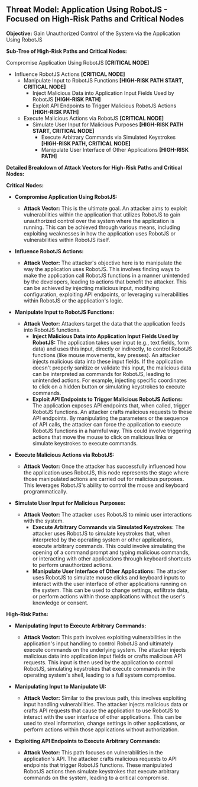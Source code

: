 ## Threat Model: Application Using RobotJS - Focused on High-Risk Paths and Critical Nodes

**Objective:** Gain Unauthorized Control of the System via the Application Using RobotJS

**Sub-Tree of High-Risk Paths and Critical Nodes:**

Compromise Application Using RobotJS **[CRITICAL NODE]**
* Influence RobotJS Actions **[CRITICAL NODE]**
    * Manipulate Input to RobotJS Functions **[HIGH-RISK PATH START, CRITICAL NODE]**
        * Inject Malicious Data into Application Input Fields Used by RobotJS **[HIGH-RISK PATH]**
        * Exploit API Endpoints to Trigger Malicious RobotJS Actions **[HIGH-RISK PATH]**
    * Execute Malicious Actions via RobotJS **[CRITICAL NODE]**
        * Simulate User Input for Malicious Purposes **[HIGH-RISK PATH START, CRITICAL NODE]**
            * Execute Arbitrary Commands via Simulated Keystrokes **[HIGH-RISK PATH, CRITICAL NODE]**
            * Manipulate User Interface of Other Applications **[HIGH-RISK PATH]**

**Detailed Breakdown of Attack Vectors for High-Risk Paths and Critical Nodes:**

**Critical Nodes:**

* **Compromise Application Using RobotJS:**
    * **Attack Vector:** This is the ultimate goal. An attacker aims to exploit vulnerabilities within the application that utilizes RobotJS to gain unauthorized control over the system where the application is running. This can be achieved through various means, including exploiting weaknesses in how the application uses RobotJS or vulnerabilities within RobotJS itself.

* **Influence RobotJS Actions:**
    * **Attack Vector:**  The attacker's objective here is to manipulate the way the application uses RobotJS. This involves finding ways to make the application call RobotJS functions in a manner unintended by the developers, leading to actions that benefit the attacker. This can be achieved by injecting malicious input, modifying configuration, exploiting API endpoints, or leveraging vulnerabilities within RobotJS or the application's logic.

* **Manipulate Input to RobotJS Functions:**
    * **Attack Vector:** Attackers target the data that the application feeds into RobotJS functions.
        * **Inject Malicious Data into Application Input Fields Used by RobotJS:** The application takes user input (e.g., text fields, form data) and uses this input, directly or indirectly, to control RobotJS functions (like mouse movements, key presses). An attacker injects malicious data into these input fields. If the application doesn't properly sanitize or validate this input, the malicious data can be interpreted as commands for RobotJS, leading to unintended actions. For example, injecting specific coordinates to click on a hidden button or simulating keystrokes to execute commands.
        * **Exploit API Endpoints to Trigger Malicious RobotJS Actions:** The application exposes API endpoints that, when called, trigger RobotJS functions. An attacker crafts malicious requests to these API endpoints. By manipulating the parameters or the sequence of API calls, the attacker can force the application to execute RobotJS functions in a harmful way. This could involve triggering actions that move the mouse to click on malicious links or simulate keystrokes to execute commands.

* **Execute Malicious Actions via RobotJS:**
    * **Attack Vector:** Once the attacker has successfully influenced how the application uses RobotJS, this node represents the stage where those manipulated actions are carried out for malicious purposes. This leverages RobotJS's ability to control the mouse and keyboard programmatically.

* **Simulate User Input for Malicious Purposes:**
    * **Attack Vector:** The attacker uses RobotJS to mimic user interactions with the system.
        * **Execute Arbitrary Commands via Simulated Keystrokes:** The attacker uses RobotJS to simulate keystrokes that, when interpreted by the operating system or other applications, execute arbitrary commands. This could involve simulating the opening of a command prompt and typing malicious commands, or interacting with other applications through keyboard shortcuts to perform unauthorized actions.
        * **Manipulate User Interface of Other Applications:** The attacker uses RobotJS to simulate mouse clicks and keyboard inputs to interact with the user interface of other applications running on the system. This can be used to change settings, exfiltrate data, or perform actions within those applications without the user's knowledge or consent.

**High-Risk Paths:**

* **Manipulating Input to Execute Arbitrary Commands:**
    * **Attack Vector:** This path involves exploiting vulnerabilities in the application's input handling to control RobotJS and ultimately execute commands on the underlying system. The attacker injects malicious data into application input fields or crafts malicious API requests. This input is then used by the application to control RobotJS, simulating keystrokes that execute commands in the operating system's shell, leading to a full system compromise.

* **Manipulating Input to Manipulate UI:**
    * **Attack Vector:** Similar to the previous path, this involves exploiting input handling vulnerabilities. The attacker injects malicious data or crafts API requests that cause the application to use RobotJS to interact with the user interface of other applications. This can be used to steal information, change settings in other applications, or perform actions within those applications without authorization.

* **Exploiting API Endpoints to Execute Arbitrary Commands:**
    * **Attack Vector:** This path focuses on vulnerabilities in the application's API. The attacker crafts malicious requests to API endpoints that trigger RobotJS functions. These manipulated RobotJS actions then simulate keystrokes that execute arbitrary commands on the system, leading to a critical compromise.